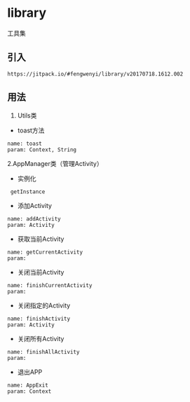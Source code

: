 # library
工具集

## 引入
```
https://jitpack.io/#fengwenyi/library/v20170718.1612.002
```

## 用法
1. Utils类
- toast方法
```
name: toast
param: Context, String
```
2.AppManager类（管理Activity）
- 实例化
```
 getInstance
 ```

- 添加Activity
```
name: addActivity
param: Activity
```

- 获取当前Activity
```
name: getCurrentActivity
param:
```

- 关闭当前Activity
```
name: finishCurrentActivity
param:
```

- 关闭指定的Activity
```
name: finishActivity
param: Activity
```

- 关闭所有Activity
```
name: finishAllActivity
param:
```

- 退出APP
```
name: AppExit
param: Context
```